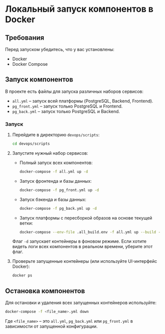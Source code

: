 # Локальный запуск компонентов в Docker

## Требования

Перед запуском убедитесь, что у вас установлены:

- Docker
- Docker Compose

## Запуск компонентов

В проекте есть файлы для запуска различных наборов сервисов:

- `all.yml` – запуск всей платформы (PostgreSQL, Backend, Frontend).
- `pg_front.yml` – запуск только PostgreSQL и Frontend.
- `pg_back.yml` – запуск только PostgreSQL и Backend.

### Запуск

1. Перейдите в директорию `devops/scripts`:

   ```sh
   cd devops/scripts
   ```

2. Запустите нужный набор сервисов:

   - Полный запуск всех компонентов:
     ```sh
     docker-compose -f all.yml up -d
     ```
   - Запуск фронтенда и базы данных:
     ```sh
     docker-compose -f pg_front.yml up -d
     ```
   - Запуск бэкенда и базы данных:
     ```sh
     docker-compose -f pg_back.yml up -d
     ```
   - Запуск платформы с пересборкой образов на основе текущей ветки:
     ```sh
     docker-compose --env-file .all_build.env -f all.yml up --build -d
     ```

   Флаг `-d` запускает контейнеры в фоновом режиме. Если хотите видеть логи всех компонентов в реальном времени, уберите этот флаг.

3. Проверьте запущенные контейнеры (или используйте UI-интерфейс Docker):

   ```sh
   docker ps
   ```

## Остановка компонентов

Для остановки и удаления всех запущенных контейнеров используйте:

```sh
docker-compose -f <file_name>.yml down
```

Где `<file_name>` – это `all.yml`, `pg_back.yml` или `pg_front.yml` в зависимости от запущенной конфигурации.
